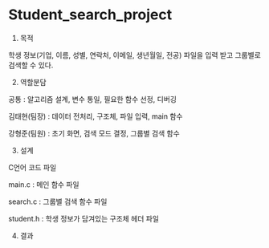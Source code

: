 # Student_search_project
1. 목적

학생 정보(기업, 이름, 성별, 연락처, 이메일, 생년월일, 전공) 파일을 입력 받고 그룹별로 검색할 수 있다.

2. 역할분담

공통 : 알고리즘 설계, 변수 통일, 필요한 함수 선정, 디버깅

김태현(팀장) : 데이터 전처리, 구조체, 파일 입력, main 함수

강형준(팀원) : 초기 화면, 검색 모드 결정, 그룹별 검색 함수

3. 설계

C언어 코드 파일

main.c : 메인 함수 파일

search.c : 그룹별 검색 함수 파일

student.h : 학생 정보가 담겨있는 구조체 헤더 파일

4. 결과
